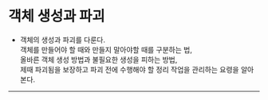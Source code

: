 # 객체 생성과 파괴

- 객체의 생성과 파괴를 다룬다.  
  객체를 만들어야 할 때와 만들지 말아야할 때를 구분하는 법,  
  올바른 객체 생성 방법과 불필요한 생성을 피하는 방법,  
  제때 파괴됨을 보장하고 파괴 전에 수행해야 할 정리 작업을 관리하는 요령을 알아본다.

---
